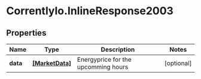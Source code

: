 # CorrentlyIo.InlineResponse2003

## Properties

Name | Type | Description | Notes
------------ | ------------- | ------------- | -------------
**data** | [**[MarketData]**](MarketData.md) | Energyprice for the upcomming hours | [optional] 


